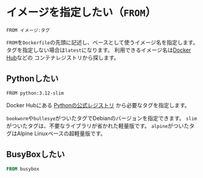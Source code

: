 # イメージを指定したい（``FROM``）

```docker
FROM イメージ:タグ
```

`FROM`を`Dockerfile`の先頭に記述し、ベースとして使うイメージ名を指定します。
タグを指定しない場合は`latest`になります。
利用できるイメージ名は[Docker Hub](https://hub.docker.com/)などの
コンテナレジストリから探します。

## Pythonしたい

```docker
FROM python:3.12-slim
```

Docker Hubにある
[Pythonの公式レジストリ](https://hub.docker.com/_/python)
から必要なタグを指定します。

`bookworm`や`bullesye`がついたタグでDebianのバージョンを指定できます。
`slim`がついたタグは、不要なライブラリが省かれた軽量版です。
`alpine`がついたタグはAlpine Linuxベースの超軽量版です。

## BusyBoxしたい

```dockerfile
FROM busybox
```
